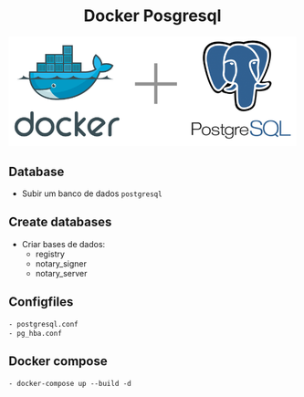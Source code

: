 <h1 align="center"> Docker Posgresql  </h1>

<p align="center">
  <img alt="Postgresql" src="../images/postgresql.png">
</p>

## Database

- Subir um banco de dados `postgresql`

## Create databases

- Criar bases de dados:
    - registry
    - notary_signer
    - notary_server

## Configfiles

    - postgresql.conf
    - pg_hba.conf

## Docker compose

    - docker-compose up --build -d